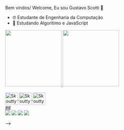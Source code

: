  Bem vindos/ Welcome, Eu sou Gustavo Scotti 👋

- 🤓 Estudante de Engenharia da Computação
- 🌱 Estudando Algoritimo e JavaScript
<div>
  <a href= "https://github.com/Skoutty">
  <img height= "180em" src="https://github-readme-stats.vercel.app/api?username=Skoutty&show_icons=true&theme=gotham&include_all_commits=true&count_private=true"/>
  <img height="180em" src="https://github-readme-stats.vercel.app/api/top-langs/?username=Skoutty&layout=default&langs_count=5&theme=gotham"/>
</div>
<div style="display: inline_block"><br>
  <img align="center" alt="Skoutty-Js" height="40" width="40" src="https://cdn.jsdelivr.net/gh/devicons/devicon/icons/javascript/javascript-original.svg">
  <img align="center" alt="Skoutty-HTML" height="40" width="40" src="https://cdn.jsdelivr.net/gh/devicons/devicon/icons/html5/html5-original-wordmark.svg">
  <img align="center" alt="Skoutty-CSS" height="40" width="40" src="https://cdn.jsdelivr.net/gh/devicons/devicon/icons/css3/css3-original-wordmark.svg">  
</div>
##
<div>
  <a href="https://discord.gg/pDbY76q8Qf" target="_blank"><img src="https://img.shields.io/badge/Discord-7289DA?style=for-the-badge&logo=discord&logoColor=white" target="_blank"></a> 
  <a href = "mailto:gustavo.rsco@outlook.com"><img src="https://img.shields.io/badge/Microsoft_Outlook-0078D4?style=for-the-badge&logo=microsoft-outlook&logoColor=white" target="_blank"></a>
  <a href="https://www.linkedin.com/in/gustavo-ribeiro-scotti-454a86127" target="_blank"><img src="https://img.shields.io/badge/-LinkedIn-%230077B5?style=for-the-badge&logo=linkedin&logoColor=white" target="_blank"></a>  
  <a href="https://br.pinterest.com/Guscotti" target="_blank"><img src="https://img.shields.io/badge/Pinterest-%23E60023.svg?&style=for-the-badge&logo=Pinterest&logoColor=white" target="_blank"></a>
</div>

-->
